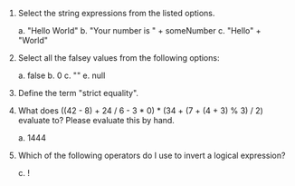 1.  Select the string expressions from the listed options.

    a. "Hello World"
    b. "Your number is " + someNumber
    c. "Hello" + "World"

2.  Select all the falsey values from the following options:

    a. false
    b. 0
    c. ""
    e. null

3.  Define the term "strict equality".


4.  What does ((42 - 8) + 24 / 6 - 3 * 0) * (34 + (7 + (4 + 3) % 3) / 2) evaluate to? Please evaluate this by hand.

    a. 1444

5.  Which of the following operators do I use to invert a logical expression?

    c. !
